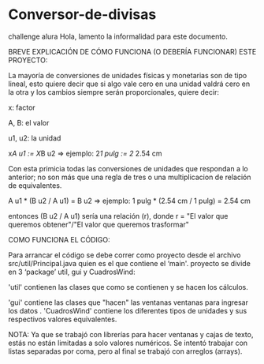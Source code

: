 # Conversor-de-divisas
challenge alura
Hola, lamento la informalidad para este documento.

BREVE EXPLICACIÓN DE CÓMO FUNCIONA (O DEBERÍA FUNCIONAR) ESTE PROYECTO:

  La mayoría de conversiones de unidades físicas y monetarias son de tipo lineal, esto quiere decir que si algo vale cero
  en una unidad valdrá cero en la otra y los cambios siempre serán proporcionales, quiere decir:
  
  x: factor
  
  A, B: el valor
  
  u1, u2: la unidad 
  
  x*A u1 ­­­:= X*B u2 => ejemplo: 2*1 pulg := 2* 2.54 cm
  
  Con esta primicia todas las conversiones de unidades que respondan a lo anterior; no son más que una regla de tres o una
  multiplicacion de relación de equivalentes.
  
  A u1  * (B u2 / A u1) = B u2 => ejemplo: 1 pulg * (2.54 cm / 1 pulg) = 2.54 cm
  
  entonces (B u2 / A u1) sería una relación (r), donde r = "El valor que queremos obtener"/"El valor que queremos trasformar"

COMO FUNCIONA EL CÓDIGO:

Para arrancar el código se debe correr como proyecto desde el archivo src/util/Principal.java quien es el que contiene el ‘main'.
proyecto se divide en 3 ‘package’ util, gui y CuadrosWind:

'util' contienen las clases que como se contienen y se hacen los cálculos.

'gui' contiene las clases que "hacen" las ventanas ventanas para ingresar los datos
.
'CuadrosWind' contiene los diferentes tipos de unidades y sus respectivos valores equivalentes.

NOTA:
Ya que se trabajó con librerías para hacer ventanas y cajas de texto, estás no están limitadas a solo valores numéricos.
Se intentó trabajar con listas separadas por coma, pero al final se trabajó con arreglos (arrays).





